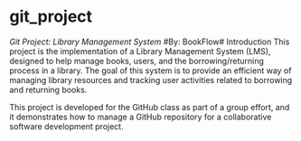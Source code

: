 # git_project
*Git Project: Library Management System*
#By: BookFlow#
Introduction
This project is the implementation of a Library Management System (LMS), designed to help manage books, users, and the borrowing/returning process in a library. The goal of this system is to provide an efficient way of managing library resources and tracking user activities related to borrowing and returning books.

This project is developed for the GitHub class as part of a group effort, and it demonstrates how to manage a GitHub repository for a collaborative software development project.
